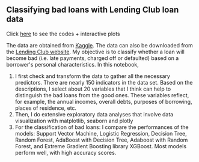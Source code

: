 ## Classifying bad loans with Lending Club loan data

Click [here](https://nbviewer.jupyter.org/github/lethnam/predicting_bad_loans_with_LendingClub_data/blob/master/lending_club.ipynb) to see the codes + interactive plots

The data are obtained from [Kaggle](https://www.kaggle.com/wendykan/lending-club-loan-data). The data can also be downloaded from the [Lending Club website](https://www.lendingclub.com/info/statistics.action). My objective is to classify whether a loan will become bad (i.e. late payments, charged off or defaulted) based on a borrower's personal characteristics. In this notebook,

1. I first check and transform the data to gather all the necessary predictors. There are nearly 150 indicators in the data set. Based on the descriptions, I select about 20 variables that I think can help to distinguish the bad loans from the good ones. These variables reflect, for example, the annual incomes, overall debts, purposes of borrowing, places of residence, etc.
2. Then, I do extensive exploratory data analyses that involve data visualization with matplotlib, seaborn and plotly
3. For the classification of bad loans: I compare the performances of the models: Support Vector Machine, Logistic Regression, Decision Tree, Random Forest, AdaBoost with Decision Tree, Adaboost with Random Forest, and Extreme Gradient Boosting library XGBoost. Most models perform well, with high accuracy scores.